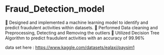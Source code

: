 # Fraud_Detection_model
 Designed and implemented a machine learning model to identify and predict fraudulent activities within datasets.
 Performed Data cleaning and Preprocessing, Detecting and Removing the outliers
 Utilized Decision Tree Algorithm to predict fraudulent activities with an accuracy of 99.96%

data set here : https://www.kaggle.com/datasets/ealaxi/paysim1

